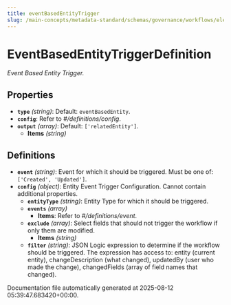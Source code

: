```yaml
---
title: eventBasedEntityTrigger
slug: /main-concepts/metadata-standard/schemas/governance/workflows/elements/triggers/eventbasedentitytrigger
---
```


# EventBasedEntityTriggerDefinition

*Event Based Entity Trigger.*

## Properties

- **`type`** *(string)*: Default: `eventBasedEntity`.
- **`config`**: Refer to *#/definitions/config*.
- **`output`** *(array)*: Default: `['relatedEntity']`.
  - **Items** *(string)*
## Definitions

- **`event`** *(string)*: Event for which it should be triggered. Must be one of: `['Created', 'Updated']`.
- **`config`** *(object)*: Entity Event Trigger Configuration. Cannot contain additional properties.
  - **`entityType`** *(string)*: Entity Type for which it should be triggered.
  - **`events`** *(array)*
    - **Items**: Refer to *#/definitions/event*.
  - **`exclude`** *(array)*: Select fields that should not trigger the workflow if only them are modified.
    - **Items** *(string)*
  - **`filter`** *(string)*: JSON Logic expression to determine if the workflow should be triggered. The expression has access to: entity (current entity), changeDescription (what changed), updatedBy (user who made the change), changedFields (array of field names that changed).


Documentation file automatically generated at 2025-08-12 05:39:47.683420+00:00.
